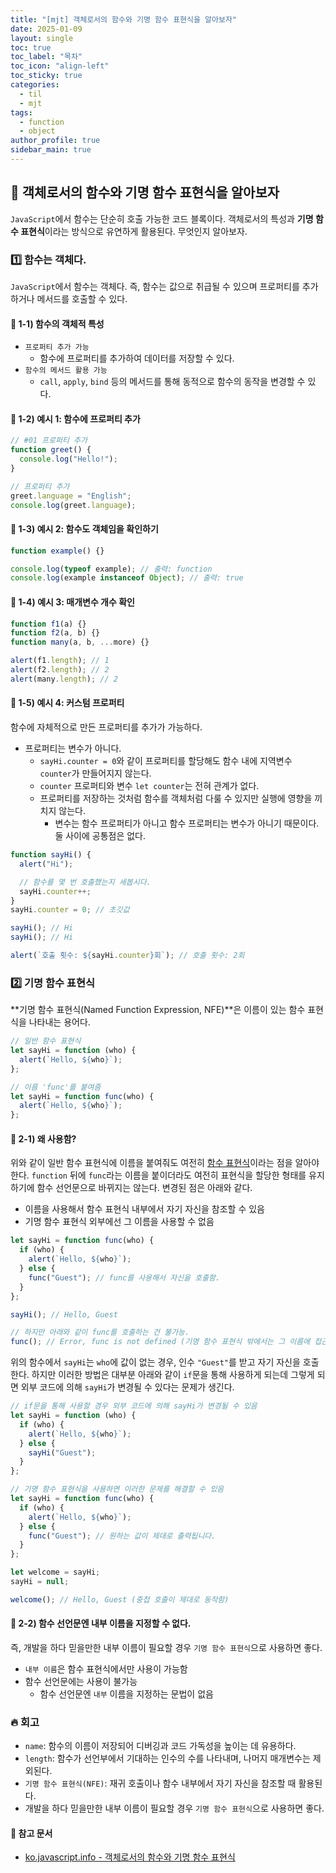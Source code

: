 ```yaml
---
title: "[mjt] 객체로서의 함수와 기명 함수 표현식을 알아보자"
date: 2025-01-09
layout: single
toc: true
toc_label: "목차"
toc_icon: "align-left"
toc_sticky: true
categories:
  - til
  - mjt
tags:
  - function
  - object
author_profile: true
sidebar_main: true
---
```


## :ledger: 객체로서의 함수와 기명 함수 표현식을 알아보자

`JavaScript`에서 함수는 단순히 호출 가능한 코드 블록이다. 객체로서의 특성과 **기명 함수 표현식**이라는 방식으로 유연하게 활용된다. 무엇인지 알아보자.

### :one: 함수는 객체다.

`JavaScript`에서 함수는 객체다. 즉, 함수는 값으로 취급될 수 있으며 프로퍼티를 추가하거나 메서드를 호출할 수 있다.

#### :pushpin: 1-1) 함수의 객체적 특성

- `프로퍼티 추가 가능`
  - 함수에 프로퍼티를 추가하여 데이터를 저장할 수 있다.
- `함수의 메서드 활용 가능`
  - `call`, `apply`, `bind` 등의 메서드를 통해 동적으로 함수의 동작을 변경할 수 있다.

#### :pushpin: 1-2) 예시 1: 함수에 프로퍼티 추가

```javascript
// #01 프로퍼티 추가
function greet() {
  console.log("Hello!");
}

// 프로퍼티 추가
greet.language = "English";
console.log(greet.language);
```

#### :pushpin: 1-3) 예시 2: 함수도 객체임을 확인하기

```javascript
function example() {}

console.log(typeof example); // 출력: function
console.log(example instanceof Object); // 출력: true
```

#### :pushpin: 1-4) 예시 3: 매개변수 개수 확인

```javascript
function f1(a) {}
function f2(a, b) {}
function many(a, b, ...more) {}

alert(f1.length); // 1
alert(f2.length); // 2
alert(many.length); // 2
```

#### :pushpin: 1-5) 예시 4: 커스텀 프로퍼티

함수에 자체적으로 만든 프로퍼티를 추가가 가능하다.

- 프로퍼티는 변수가 아니다.
  - `sayHi.counter = 0`와 같이 프로퍼티를 할당해도 함수 내에 지역변수 `counter`가 만들어지지 않는다.
  - `counter` 프로퍼티와 변수 `let counter`는 전혀 관계가 없다.
  - 프로퍼티를 저장하는 것처럼 함수를 객체처럼 다룰 수 있지만 실행에 영향을 끼치지 않는다.
    - 변수는 함수 프로퍼티가 아니고 함수 프로퍼티는 변수가 아니기 때문이다. 둘 사이에 공통점은 없다.

```javascript
function sayHi() {
  alert("Hi");

  // 함수를 몇 번 호출했는지 세봅시다.
  sayHi.counter++;
}
sayHi.counter = 0; // 초깃값

sayHi(); // Hi
sayHi(); // Hi

alert(`호출 횟수: ${sayHi.counter}회`); // 호출 횟수: 2회
```

### :two: 기명 함수 표현식

**기명 함수 표현식(Named Function Expression, NFE)**은 이름이 있는 함수 표현식을 나타내는 용어다.

```javascript
// 일반 함수 표현식
let sayHi = function (who) {
  alert(`Hello, ${who}`);
};

// 이름 'func'를 붙여줌
let sayHi = function func(who) {
  alert(`Hello, ${who}`);
};
```

#### :pushpin: 2-1) 왜 사용함?

위와 같이 일반 함수 표현식에 이름을 붙여줘도 여전히 <u>함수 표현식</u>이라는 점을 알아야한다. `function` 뒤에 `func`라는 이름을 붙이더라도 여전히 표현식을 할당한 형태를 유지하기에 함수 선언문으로 바뀌지는 않는다. 변경된 점은 아래와 같다.

- 이름을 사용해서 함수 표현식 내부에서 자기 자신을 참조할 수 있음
- 기명 함수 표현식 외부에선 그 이름을 사용할 수 없음

```javascript
let sayHi = function func(who) {
  if (who) {
    alert(`Hello, ${who}`);
  } else {
    func("Guest"); // func를 사용해서 자신을 호출함.
  }
};

sayHi(); // Hello, Guest

// 하지만 아래와 같이 func를 호출하는 건 불가능.
func(); // Error, func is not defined (기명 함수 표현식 밖에서는 그 이름에 접근할 수 없다.)
```

위의 함수에서 `sayHi`는 `who`에 값이 없는 경우, 인수 `"Guest"`를 받고 자기 자신을 호출한다. 하지만 이러한 방법은 대부분 아래와 같이 `if`문을 통해 사용하게 되는데 그렇게 되면 외부 코드에 의해 `sayHi`가 변경될 수 있다는 문제가 생긴다.

```javascript
// if문을 통해 사용할 경우 외부 코드에 의해 sayHi가 변경될 수 있음
let sayHi = function (who) {
  if (who) {
    alert(`Hello, ${who}`);
  } else {
    sayHi("Guest");
  }
};

// 기명 함수 표현식을 사용하면 이러한 문제를 해결할 수 있음
let sayHi = function func(who) {
  if (who) {
    alert(`Hello, ${who}`);
  } else {
    func("Guest"); // 원하는 값이 제대로 출력됩니다.
  }
};

let welcome = sayHi;
sayHi = null;

welcome(); // Hello, Guest (중첩 호출이 제대로 동작함)
```

#### :pushpin: 2-2) 함수 선언문엔 내부 이름을 지정할 수 없다.

즉, 개발을 하다 믿을만한 내부 이름이 필요할 경우 `기명 함수 표현식`으로 사용하면 좋다.

- `내부 이름`은 함수 표현식에서만 사용이 가능함
- 함수 선언문에는 사용이 불가능
  - 함수 선언문엔 `내부` 이름을 지정하는 문법이 없음

### :fire: 회고

- `name`: 함수의 이름이 저장되어 디버깅과 코드 가독성을 높이는 데 유용하다.
- `length`: 함수가 선언부에서 기대하는 인수의 수를 나타내며, 나머지 매개변수는 제외된다.
- `기명 함수 표현식(NFE)`: 재귀 호출이나 함수 내부에서 자기 자신을 참조할 때 활용된다.
- 개발을 하다 믿을만한 내부 이름이 필요할 경우 `기명 함수 표현식`으로 사용하면 좋다.

#### :pushpin: 참고 문서

- [ko.javascript.info - 객체로서의 함수와 기명 함수 표현식](https://ko.javascript.info/global-object)
